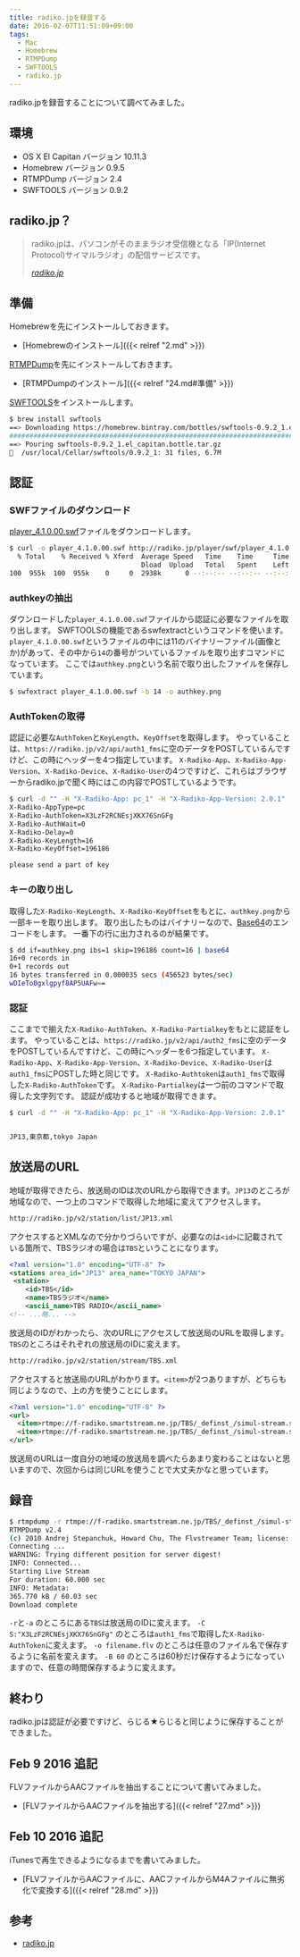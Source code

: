 ```yaml
---
title: radiko.jpを録音する
date: 2016-02-07T11:51:09+09:00
tags:
  - Mac
  - Homebrew
  - RTMPDump
  - SWFTOOLS
  - radiko.jp
---
```

radiko.jpを録音することについて調べてみました。

<!-- more -->

## 環境

* OS X El Capitan バージョン 10.11.3
* Homebrew バージョン 0.9.5
* RTMPDump バージョン 2.4
* SWFTOOLS バージョン 0.9.2

## radiko.jp？

> radiko.jpは、パソコンがそのままラジオ受信機となる「IP(Internet Protocol)サイマルラジオ」の配信サービスです。
>
> <cite>[radiko.jp](http://radiko.jp)</cite>

## 準備

Homebrewを先にインストールしておきます。

* [Homebrewのインストール]({{< relref "2.md" >}})

[RTMPDump](https://rtmpdump.mplayerhq.hu)を先にインストールしておきます。

* [RTMPDumpのインストール]({{< relref "24.md#準備" >}})

[SWFTOOLS](http://www.swftools.org)をインストールします。

``` bash
$ brew install swftools
==> Downloading https://homebrew.bintray.com/bottles/swftools-0.9.2_1.el_capitan
######################################################################## 100.0%
==> Pouring swftools-0.9.2_1.el_capitan.bottle.tar.gz
🍺  /usr/local/Cellar/swftools/0.9.2_1: 31 files, 6.7M
```

## 認証

### SWFファイルのダウンロード

[player_4.1.0.00.swf](http://radiko.jp/player/swf/player_4.1.0.00.swf)ファイルをダウンロードします。

``` bash
$ curl -o player_4.1.0.00.swf http://radiko.jp/player/swf/player_4.1.0.00.swf
  % Total    % Received % Xferd  Average Speed   Time    Time     Time  Current
                                 Dload  Upload   Total   Spent    Left  Speed
100  955k  100  955k    0     0  2938k      0 --:--:-- --:--:-- --:--:-- 2986k
```

### authkeyの抽出

ダウンロードした`player_4.1.0.00.swf`ファイルから認証に必要なファイルを取り出します。
SWFTOOLSの機能であるswfextractというコマンドを使います。
`player_4.1.0.00.swf`というファイルの中には11のバイナリーファイル(画像とか)があって、その中から`14`の番号がついているファイルを取り出すコマンドになっています。
ここでは`authkey.png`という名前で取り出したファイルを保存しています。

``` bash
$ swfextract player_4.1.0.00.swf -b 14 -o authkey.png
```

### AuthTokenの取得

認証に必要な`AuthToken`と`KeyLength`、`KeyOffset`を取得します。
やっていることは、`https://radiko.jp/v2/api/auth1_fms`に空のデータをPOSTしているんですけど、この時にヘッダーを4つ指定しています。
`X-Radiko-App`、`X-Radiko-App-Version`、`X-Radiko-Device`、`X-Radiko-User`の4つですけど、これらはブラウザーからradiko.jpで聞く時にはこの内容でPOSTしているようです。

``` bash
$ curl -d "" -H "X-Radiko-App: pc_1" -H "X-Radiko-App-Version: 2.0.1" -H "X-Radiko-Device: pc" -H "X-Radiko-User: test-stream" https://radiko.jp/v2/api/auth1_fms
X-Radiko-AppType=pc
X-Radiko-AuthToken=X3LzF2RCNEsjXKX76SnGFg
X-Radiko-AuthWait=0
X-Radiko-Delay=0
X-Radiko-KeyLength=16
X-Radiko-KeyOffset=196186

please send a part of key
```

### キーの取り出し

取得した`X-Radiko-KeyLength`、`X-Radiko-KeyOffset`をもとに、`authkey.png`から一部キーを取り出します。
取り出したものはバイナリーなので、[Base64](https://ja.wikipedia.org/wiki/Base64)のエンコードをします。
一番下の行に出力されるのが結果です。

``` bash
$ dd if=authkey.png ibs=1 skip=196186 count=16 | base64
16+0 records in
0+1 records out
16 bytes transferred in 0.000035 secs (456523 bytes/sec)
wDIeTo0gxlgpyf8AP5UAFw==
```

### 認証

ここまでで揃えた`X-Radiko-AuthToken`、`X-Radiko-Partialkey`をもとに認証をします。
やっていることは、`https://radiko.jp/v2/api/auth2_fms`に空のデータをPOSTしているんですけど、この時にヘッダーを6つ指定しています。
`X-Radiko-App`、`X-Radiko-App-Version`、`X-Radiko-Device`、`X-Radiko-User`は`auth1_fms`にPOSTした時と同じです。
`X-Radiko-Authtoken`は`auth1_fms`で取得した`X-Radiko-AuthToken`です。
`X-Radiko-Partialkey`は一つ前のコマンドで取得した文字列です。
認証が成功すると地域が取得できます。

``` bash
$ curl -d "" -H "X-Radiko-App: pc_1" -H "X-Radiko-App-Version: 2.0.1" -H "X-Radiko-Device: pc" -H "X-Radiko-User: test-stream" -H "X-Radiko-Authtoken: X3LzF2RCNEsjXKX76SnGFg" -H "X-Radiko-Partialkey: wDIeTo0gxlgpyf8AP5UAFw==" https://radiko.jp/v2/api/auth2_fms


JP13,東京都,tokyo Japan
```

## 放送局のURL

地域が取得できたら、放送局のIDは次のURLから取得できます。`JP13`のところが地域なので、一つ上のコマンドで取得した地域に変えてアクセスします。

``` md
http://radiko.jp/v2/station/list/JP13.xml
```

アクセスするとXMLなので分かりづらいですが、必要なのは`<id>`に記載されている箇所で、TBSラジオの場合は`TBS`ということになります。

``` xml
<?xml version="1.0" encoding="UTF-8" ?>
<stations area_id="JP13" area_name="TOKYO JAPAN">
 <station>
    <id>TBS</id>
    <name>TBSラジオ</name>
    <ascii_name>TBS RADIO</ascii_name>
<!-- ...略... -->
```

放送局のIDがわかったら、次のURLにアクセスして放送局のURLを取得します。`TBS`のところはそれぞれの放送局のIDに変えます。

``` md
http://radiko.jp/v2/station/stream/TBS.xml
```

アクセスすると放送局のURLがわかります。`<item>`が2つありますが、どちらも同じようなので、上の方を使うことにします。

``` xml
<?xml version="1.0" encoding="UTF-8" ?>
<url>
  <item>rtmpe://f-radiko.smartstream.ne.jp/TBS/_definst_/simul-stream.stream</item>
  <item>rtmpe://f-radiko.smartstream.ne.jp/TBS/_definst_/simul-stream.stream</item>
</url>
```

放送局のURLは一度自分の地域の放送局を調べたらあまり変わることはないと思いますので、次回からは同じURLを使うことで大丈夫かなと思っています。

## 録音

``` bash
$ rtmpdump -r rtmpe://f-radiko.smartstream.ne.jp/TBS/_definst_/simul-stream.stream -a TBS/_definst_ -W http://radiko.jp/player/swf/player_4.1.0.00.swf -C S:"" -C S:"" -C S:"" -C S:"X3LzF2RCNEsjXKX76SnGFg" -v -o filename.flv -B 60
RTMPDump v2.4
(c) 2010 Andrej Stepanchuk, Howard Chu, The Flvstreamer Team; license: GPL
Connecting ...
WARNING: Trying different position for server digest!
INFO: Connected...
Starting Live Stream
For duration: 60.000 sec
INFO: Metadata:
365.770 kB / 60.03 sec
Download complete
```

`-r`と`-a` のところにある`TBS`は放送局のIDに変えます。
`-C S:"X3LzF2RCNEsjXKX76SnGFg"` のところは`auth1_fms`で取得した`X-Radiko-AuthToken`に変えます。
`-o filename.flv` のところは任意のファイル名で保存するように名前を変えます。
`-B 60` のところは60秒だけ保存するようになっていますので、任意の時間保存するように変えます。

## 終わり

radiko.jpは認証が必要ですけど、らじる★らじると同じように保存することができました。

## Feb 9 2016 追記

FLVファイルからAACファイルを抽出することについて書いてみました。

* [FLVファイルからAACファイルを抽出する]({{< relref "27.md" >}})

## Feb 10 2016 追記

iTunesで再生できるようになるまでを書いてみました。

* [FLVファイルからAACファイルに、AACファイルからM4Aファイルに無劣化で変換する]({{< relref "28.md" >}})

## 参考

* [radiko.jp](http://radiko.jp)
